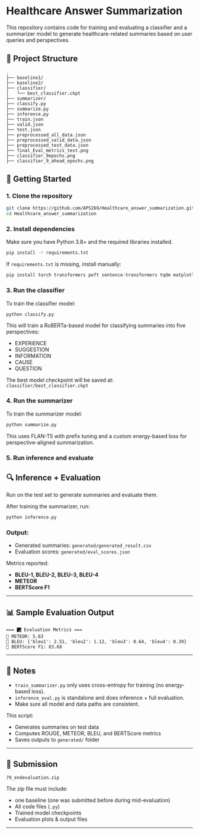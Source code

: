 # Healthcare Answer Summarization

This repository contains code for training and evaluating a classifier and a summarizer model to generate healthcare-related summaries based on user queries and perspectives.

## 🔧 Project Structure

```
.
├── baseline1/
├── baseline2/
├── classifier/
│   └── best_classifier.ckpt
├── summarizer/
├── classify.py
├── summarize.py
├── inference.py
├── train.json
├── valid.json
├── test.json
├── preprocessed_all_data.json
├── preprocessed_valid_data.json
├── preprocessed_test_data.json
├── final_Eval_metrics_test.png
├── classifier_9epochs.png
├── classifier_9_ahead_epochs.png
```

## 🚀 Getting Started

### 1. Clone the repository

```bash
git clone https://github.com/APS269/Healthcare_answer_summarization.git
cd Healthcare_answer_summarization
```

### 2. Install dependencies

Make sure you have Python 3.8+ and the required libraries installed.

```bash
pip install -r requirements.txt
```

If `requirements.txt` is missing, install manually:

```bash
pip install torch transformers peft sentence-transformers tqdm matplotlib evaluate bert-score rouge-score
```

### 3. Run the classifier

To train the classifier model:

```bash
python classify.py
```

This will train a RoBERTa-based model for classifying summaries into five perspectives:
- EXPERIENCE
- SUGGESTION
- INFORMATION
- CAUSE
- QUESTION

The best model checkpoint will be saved at:  
`classifier/best_classifier.ckpt`

### 4. Run the summarizer

To train the summarizer model:

```bash
python summarize.py
```

This uses FLAN-T5 with prefix tuning and a custom energy-based loss for perspective-aligned summarization.


### 5. Run inference and evaluate

## 🔍 Inference + Evaluation

Run on the test set to generate summaries and evaluate them.

After training the summarizer, run:

```bash
python inference.py
```


### Output:

- Generated summaries: `generated/generated_result.csv`
- Evaluation scores: `generated/eval_scores.json`

Metrics reported:
- **BLEU-1, BLEU-2, BLEU-3, BLEU-4**
- **METEOR**
- **BERTScore F1**

---

## 📊 Sample Evaluation Output

```
=== 🮾 Evaluation Metrics ===
🔸 METEOR: 5.63
🔸 BLEU: {'bleu1': 2.51, 'bleu2': 1.12, 'bleu3': 0.64, 'bleu4': 0.39}
🔸 BERTScore F1: 83.68
```

---

## 📌 Notes

- `train_summarizer.py` only uses cross-entropy for training (no energy-based loss).
- `inference_eval.py` is standalone and does inference + full evaluation.
- Make sure all model and data paths are consistent.


This script:
- Generates summaries on test data
- Computes ROUGE, METEOR, BLEU, and BERTScore metrics
- Saves outputs to `generated/` folder

---

## 📁 Submission

```
79_endevaluation.zip
```


The zip file must include:
- one baseline (one was submitted before during mid-evaluation)
- All code files (`.py`)
- Trained model checkpoints
- Evaluation plots & output files

---




